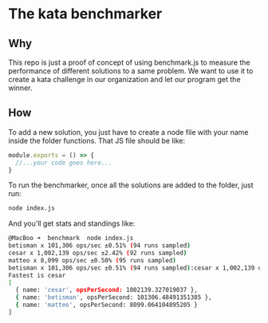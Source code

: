 # The kata benchmarker

## Why

This repo is just a proof of concept of using benchmark.js to measure the performance of different solutions to a same problem. We want to use it to create a kata challenge in our organization and let our program get the winner.

## How

To add a new solution, you just have to create a node file with your name inside the folder functions. That JS file should be like:

```javascript
module.exports = () => {
  //...your code goes here...
}
```

To run the benchmarker, once all the solutions are added to the folder, just run:

```sh
node index.js
```

And you'll get stats and standings like:

```sh
@MacBoo ➜  benchmark  node index.js
betisman x 101,306 ops/sec ±0.51% (94 runs sampled)
cesar x 1,002,139 ops/sec ±2.42% (92 runs sampled)
matteo x 8,099 ops/sec ±0.50% (95 runs sampled)
betisman x 101,306 ops/sec ±0.51% (94 runs sampled):cesar x 1,002,139 ops/sec ±2.42% (92 runs sampled):matteo x 8,099 ops/sec ±0.50% (95 runs sampled)
Fastest is cesar
[
  { name: 'cesar', opsPerSecond: 1002139.327019037 },
  { name: 'betisman', opsPerSecond: 101306.48491351385 },
  { name: 'matteo', opsPerSecond: 8099.064104895205 }
]
```